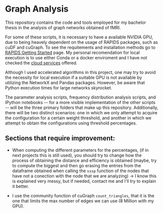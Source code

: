 # Graph Analysis
This repository contains the code and tools employed for my bachelor thesis in the analysis of graph networks obtained of fMRI.

For some of these scripts, it is necessary to have a available NVIDIA GPU, due to being heavely dependent on the usage of RAPIDS packages, such as cuDF and cuGraph. To see the requitements and installation methods go to [RAPIDS Getting Started](https://rapids.ai/start.html) page. My personal recomendation for local execution is to use either Conda or a docker enviroment and I have not checked the [cloud services](https://docs.rapids.ai/deployment/stable/cloud/#) offered.

Although I used accelerated algorithms in this project, one may try to avoid the necessity for local execution if a suitable GPU is not available by utilizing the NetworkX and Pandas packages. However, be aware that Python execution times for large networks skyrocket.

The parameter analysis scripts, frequency distribution analysis scripts, and IPython notebooks -- for a more visible implementation of the other scripts -- will be the three primary folders that make up this repository. Additionally, there will be two distinct scenarios: one in which we only attempt to acquire the configuration for a certain weight threshold, and another in which we attempt to obtain the configurations using threshold percentages.

## Sections that require improvement:
  
  - When computing the different parameters for the percentages, (if in next projects this is still used), you should try to change how the process of obtaining the distance and efficiency is obtained (maybe, try to compute the biggest and then go erasing the entries from the dataframe obtained when calling the `sssp` function of the nodes that have not a conection with the node that we are analyzing) -> I know this is explained very messy, but if needed, contact me and I'll try to explain it better.
  
  - I use the community function of cuGraph `count_triangles`, that it is the one that limits the max number of edges we can use (8 Million with my GPU).

